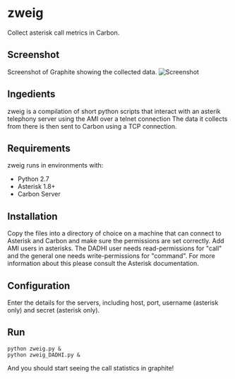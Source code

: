 zweig
=====

Collect asterisk call metrics in Carbon.

## Screenshot

Screenshot of Graphite showing the collected data.
![Screenshot](https://raw.githubusercontent.com/niklasR/zweig/master/zweig_graph.png)

## Ingedients

zweig is a compilation of short python scripts that interact with an asterik telephony server using the AMI over a telnet connection
The data it collects from there is then sent to Carbon using a TCP connection.

## Requirements

zweig runs in environments with:

* Python 2.7
* Asterisk 1.8+
* Carbon Server

## Installation

Copy the files into a directory of choice on a machine that can connect to Asterisk and Carbon and make sure the permissions are set correctly.
Add AMI users in asterisks. The DADHI user needs read-permissions for "call" and the general one needs write-permissions for "command".
For more information about this please consult the Asterisk documentation.

## Configuration

Enter the details for the servers, including host, port, username (asterisk only) and secret (asterisk only).

## Run
	python zweig.py &
	python zweig_DADHI.py &
And you should start seeing the call statistics in graphite!


